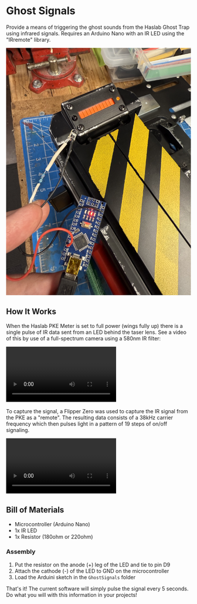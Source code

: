 # Ghost Signals

Provide a means of triggering the ghost sounds from the Haslab Ghost Trap using infrared signals. Requires an Arduino Nano with an IR LED using the "IRremote" library.

![](Images/Overview.jpg)

## How It Works

When the Haslab PKE Meter is set to full power (wings fully up) there is a single pulse of IR data sent from an LED behind the taser lens. See a video of this by use of a full-spectrum camera using a 580nm IR filter:

![](Video/IR_Blast.mp4)

To capture the signal, a Flipper Zero was used to capture the IR signal from the PKE as a "remote". The resulting data consists of a 38kHz carrier frequency which then pulses light in a pattern of 19 steps of on/off signaling.

![](Video/POC.mp4)

## Bill of Materials

* Microcontroller (Arduino Nano)
* 1x IR LED
* 1x Resistor (180ohm or 220ohm)

### Assembly

1. Put the resistor on the anode (+) leg of the LED and tie to pin D9
1. Attach the cathode (-) of the LED to GND on the microcontroller
1. Load the Arduini sketch in the `GhostSignals` folder

That's it! The current software will simply pulse the signal every 5 seconds. Do what you will with this information in your projects!